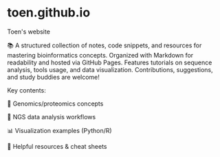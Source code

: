 # toen.github.io
Toen's website

📚 A structured collection of notes, code snippets, and resources for mastering bioinformatics concepts. Organized with Markdown for readability and hosted via GitHub Pages. Features tutorials on sequence analysis, tools usage, and data visualization. Contributions, suggestions, and study buddies are welcome!

Key contents:

🔬 Genomics/proteomics concepts

🧬 NGS data analysis workflows

📊 Visualization examples (Python/R)

🔗 Helpful resources & cheat sheets
